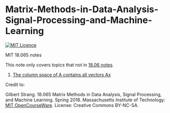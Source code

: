 # Matrix-Methods-in-Data-Analysis-Signal-Processing-and-Machine-Learning
[![MIT Licence](https://badges.frapsoft.com/os/mit/mit.svg?v=103)](https://opensource.org/licenses/mit-license.php)

MIT 18.065 notes

This note only covers topics that not in [18.06 notes](https://github.com/uttgeorge/Linear-Algebra).


1. [The column space of A contains all vectors Ax](https://github.com/uttgeorge/Matrix-Methods-in-Data-Analysis-Signal-Processing-and-Machine-Learning/blob/master/%201.%20The%20column%20space%20of%20A%20contains%20all%20vectors%20Ax.pdf)




Credit to:

Gilbert Strang. 18.065 Matrix Methods in Data Analysis, Signal Processing, and Machine Learning. Spring 2018. Massachusetts Institute of Technology: [MIT OpenCourseWare](https://ocw.mit.edu). License: Creative Commons BY-NC-SA.
